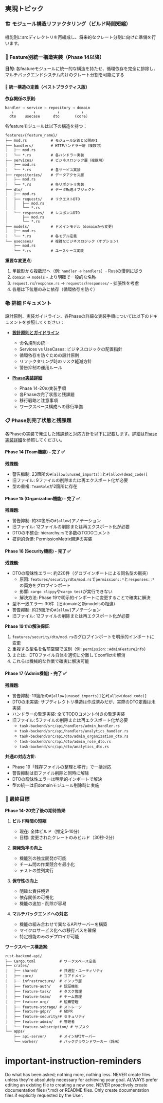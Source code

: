 ## 実現トピック

### 🏗️ モジュール構造リファクタリング（ビルド時間短縮）

機能別にsrcディレクトリを再編成し、将来的なクレート分割に向けた準備を行います。

### 🎨 Feature別統一構造実装（Phase 14以降）

**目的**: 各featureモジュールに統一的な構造を持たせ、循環依存を完全に排除し、マルチバックエンドシステム向けのクレート分割を可能にする

#### 📐 統一構造の定義（ベストプラクティス版）

**依存関係の原則**:
```
handler → service → repository → domain
   ↓         ↓          ↓          ↓
  dto    usecase      dto       (core)
```

各featureモジュールは以下の構造を持つ：
```
features/{feature_name}/
├── mod.rs           # モジュール定義と公開API
├── handlers/        # HTTPハンドラー層（複数可）
│   ├── mod.rs
│   └── *.rs         # 各ハンドラー実装
├── services/        # ビジネスロジック層（複数可）
│   ├── mod.rs
│   └── *.rs         # 各サービス実装
├── repositories/    # データアクセス層
│   ├── mod.rs
│   └── *.rs         # 各リポジトリ実装
├── dto/             # データ転送オブジェクト
│   ├── mod.rs
│   ├── requests/    # リクエストDTO
│   │   ├── mod.rs
│   │   └── *.rs
│   └── responses/   # レスポンスDTO
│       ├── mod.rs
│       └── *.rs
├── models/          # ドメインモデル（domainから変更）
│   ├── mod.rs
│   └── *.rs         # 各モデル定義
└── usecases/        # 複雑なビジネスロジック（オプション）
    ├── mod.rs
    └── *.rs         # ユースケース実装
```

**重要な変更点**:
1. 単数形から複数形へ（例: `handler` → `handlers`）- Rustの慣例に従う
2. `domain` → `models` - より明確で一般的な名称
3. `request.rs`/`response.rs` → `requests/`/`responses/` - 拡張性を考慮
4. 各層は下位層のみに依存（循環依存を防ぐ）

### 📚 詳細ドキュメント

設計原則、実装ガイドライン、各Phaseの詳細な実装手順については以下のドキュメントを参照してください：

- **[設計原則とガイドライン](./CLAUDE-GUIDELINES.md)**
  - 命名規則の統一
  - Services vs UseCases: ビジネスロジックの配置指針
  - 循環依存を防ぐための設計原則
  - リファクタリング時のリスク軽減方針
  - 警告抑制の運用ルール

- **[Phase実装詳細](./CLAUDE-PHASES.md)**
  - Phase 14-20の実装手順
  - 各Phaseの完了状態と残課題
  - 移行戦略と注意事項
  - ワークスペース構成への移行準備

### 📋 Phase別完了状態と残課題

各Phaseの実装で発生した残課題と対応方針を以下に記載します。詳細は[Phase実装詳細](./CLAUDE-PHASES.md)を参照してください。

#### Phase 14 (Team機能) - 完了 ✅
**残課題**:
- 警告抑制: 23箇所の`#[allow(unused_imports)]`と`#[allow(dead_code)]`
- 旧ファイル: 9ファイルの削除または再エクスポート化が必要
- 型の重複: `TeamRole`が2箇所に存在

#### Phase 15 (Organization機能) - 完了 ✅
**残課題**:
- 警告抑制: 約30箇所の`#[allow]`アノテーション
- 旧ファイル: 12ファイルの削除または再エクスポート化が必要
- DTOの不整合: hierarchy.rsで多数のTODOコメント
- 技術的負債: PermissionMatrix関連の実装

#### Phase 16 (Security機能) - 完了 ✅
**残課題**:
- DTOの曖昧性エラー: 約220件（グロブインポートによる同名型の衝突）
  - 原因: `features/security/dto/mod.rs`で`permission::*`と`responses::*`の両方をグロブインポート
  - 影響: `cargo clippy`や`cargo test`が実行できない
  - 解決方法: Phase 19で明示的インポートに変更することで確実に解決
- 型不一致エラー: 30件（旧domainと新modelsの相違）
- 警告抑制: 約25箇所の`#[allow]`アノテーション
- 旧ファイル: 12ファイルの削除または再エクスポート化が必要

**Phase 19での解決保証**:
1. `features/security/dto/mod.rs`のグロブインポートを明示的インポートに変更
2. 重複する型名を名前空間で区別（例: `permission::AdminFeatureInfo`）
3. または、DTOファイル自体を適切に分離してconflictを解消
4. これらは機械的な作業で確実に解決可能

#### Phase 17 (Admin機能) - 完了 ✅
**残課題**:
- 警告抑制: 13箇所の`#[allow(unused_imports)]`と`#[allow(dead_code)]`
- DTOの未実装: サブディレクトリ構造は作成済みだが、実際のDTO定義は未実装
- ハンドラーの暫定実装: 全てTODOコメント付きの暫定実装
- 旧ファイル: 5ファイルの削除または再エクスポート化が必要
  - `task-backend/src/api/handlers/admin_handler.rs`
  - `task-backend/src/api/handlers/analytics_handler.rs`
  - `task-backend/src/api/dto/admin_organization_dto.rs`
  - `task-backend/src/api/dto/admin_role_dto.rs`
  - `task-backend/src/api/dto/analytics_dto.rs`

**共通の対応方針**:
- Phase 19「残存ファイルの整理と移行」で一括対応
- 警告抑制は旧ファイル削除と同時に解除
- DTOの曖昧性エラーは明示的インポートで解決
- 型の統一は旧domainモジュール削除時に実施

### 🎯 最終目標

**Phase 14-20完了後の期待効果**:

1. **ビルド時間の短縮**
   - 現在: 全体ビルド（推定5-10分）
   - 目標: 変更されたクレートのみビルド（30秒-2分）

2. **開発効率の向上**
   - 機能別の独立開発が可能
   - チーム間の作業競合を最小化
   - テストの並列実行

3. **保守性の向上**
   - 明確な責任境界
   - 依存関係の可視化
   - 機能の追加・削除が容易

4. **マルチバックエンドへの対応**
   - 機能の組み合わせで異なるAPIサーバーを構築
   - マイクロサービス化への移行パスを確保
   - 特定機能のみのデプロイが可能

**ワークスペース構造案**:
```
rust-backend-api/
├── Cargo.toml           # ワークスペース定義
├── crates/
│   ├── shared/          # 共通型・ユーティリティ
│   ├── core/            # コアドメイン
│   ├── infrastructure/  # インフラ層
│   ├── feature-auth/    # 認証機能
│   ├── feature-task/    # タスク管理
│   ├── feature-team/    # チーム管理
│   ├── feature-org/     # 組織管理
│   ├── feature-storage/ # ストレージ
│   ├── feature-gdpr/    # GDPR
│   ├── feature-security/# セキュリティ
│   ├── feature-admin/   # 管理者
│   └── feature-subscription/ # サブスク
└── apps/
    ├── api-server/      # メインAPIサーバー
    └── worker/          # バックグラウンドワーカー（将来）
```

# important-instruction-reminders
Do what has been asked; nothing more, nothing less.
NEVER create files unless they're absolutely necessary for achieving your goal.
ALWAYS prefer editing an existing file to creating a new one.
NEVER proactively create documentation files (*.md) or README files. Only create documentation files if explicitly requested by the User.